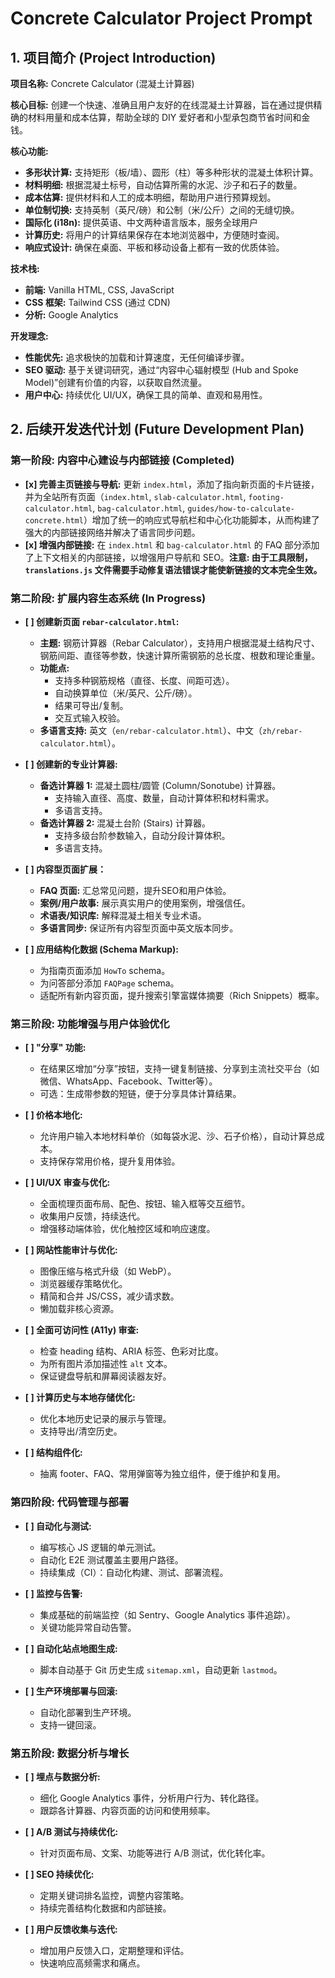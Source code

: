 # Concrete Calculator Project Prompt

## 1. 项目简介 (Project Introduction)

**项目名称:** Concrete Calculator (混凝土计算器)

**核心目标:** 创建一个快速、准确且用户友好的在线混凝土计算器，旨在通过提供精确的材料用量和成本估算，帮助全球的 DIY 爱好者和小型承包商节省时间和金钱。

**核心功能:**
- **多形状计算:** 支持矩形（板/墙）、圆形（柱）等多种形状的混凝土体积计算。
- **材料明细:** 根据混凝土标号，自动估算所需的水泥、沙子和石子的数量。
- **成本估算:** 提供材料和人工的成本明细，帮助用户进行预算规划。
- **单位制切换:** 支持英制（英尺/磅）和公制（米/公斤）之间的无缝切换。
- **国际化 (i18n):** 提供英语、中文两种语言版本，服务全球用户
- **计算历史:** 将用户的计算结果保存在本地浏览器中，方便随时查阅。
- **响应式设计:** 确保在桌面、平板和移动设备上都有一致的优质体验。

**技术栈:**
- **前端:** Vanilla HTML, CSS, JavaScript
- **CSS 框架:** Tailwind CSS (通过 CDN)
- **分析:** Google Analytics

**开发理念:**
- **性能优先:** 追求极快的加载和计算速度，无任何编译步骤。
- **SEO 驱动:** 基于关键词研究，通过“内容中心辐射模型 (Hub and Spoke Model)”创建有价值的内容，以获取自然流量。
- **用户中心:** 持续优化 UI/UX，确保工具的简单、直观和易用性。

## 2. 后续开发迭代计划 (Future Development Plan)

### 第一阶段: 内容中心建设与内部链接 (Completed)

- **[x] 完善主页链接与导航:** 更新 `index.html`，添加了指向新页面的卡片链接，并为全站所有页面（`index.html`, `slab-calculator.html`, `footing-calculator.html`, `bag-calculator.html`, `guides/how-to-calculate-concrete.html`）增加了统一的响应式导航栏和中心化功能脚本，从而构建了强大的内部链接网络并解决了语言同步问题。
- **[x] 增强内部链接:** 在 `index.html` 和 `bag-calculator.html` 的 FAQ 部分添加了上下文相关的内部链接，以增强用户导航和 SEO。**注意: 由于工具限制，`translations.js` 文件需要手动修复语法错误才能使新链接的文本完全生效。**

### 第二阶段: 扩展内容生态系统 (In Progress)

- **[ ] 创建新页面 `rebar-calculator.html`:**
  - **主题:** 钢筋计算器（Rebar Calculator），支持用户根据混凝土结构尺寸、钢筋间距、直径等参数，快速计算所需钢筋的总长度、根数和理论重量。
  - **功能点:**
    - 支持多种钢筋规格（直径、长度、间距可选）。
    - 自动换算单位（米/英尺、公斤/磅）。
    - 结果可导出/复制。
    - 交互式输入校验。
  - **多语言支持:** 英文（`en/rebar-calculator.html`）、中文（`zh/rebar-calculator.html`）。

- **[ ] 创建新的专业计算器:**
  - **备选计算器 1:** 混凝土圆柱/圆管 (Column/Sonotube) 计算器。
    - 支持输入直径、高度、数量，自动计算体积和材料需求。
    - 多语言支持。
  - **备选计算器 2:** 混凝土台阶 (Stairs) 计算器。
    - 支持多级台阶参数输入，自动分段计算体积。
    - 多语言支持。

- **[ ] 内容型页面扩展：**
  - **FAQ 页面:** 汇总常见问题，提升SEO和用户体验。
  - **案例/用户故事:** 展示真实用户的使用案例，增强信任。
  - **术语表/知识库:** 解释混凝土相关专业术语。
  - **多语言同步:** 保证所有内容型页面中英文版本同步。

- **[ ] 应用结构化数据 (Schema Markup):**
  - 为指南页面添加 `HowTo` schema。
  - 为问答部分添加 `FAQPage` schema。
  - 适配所有新内容页面，提升搜索引擎富媒体摘要（Rich Snippets）概率。

### 第三阶段: 功能增强与用户体验优化

- **[ ] "分享" 功能:**
  - 在结果区增加“分享”按钮，支持一键复制链接、分享到主流社交平台（如微信、WhatsApp、Facebook、Twitter等）。
  - 可选：生成带参数的短链，便于分享具体计算结果。

- **[ ] 价格本地化:**
  - 允许用户输入本地材料单价（如每袋水泥、沙、石子价格），自动计算总成本。
  - 支持保存常用价格，提升复用体验。

- **[ ] UI/UX 审查与优化:**
  - 全面梳理页面布局、配色、按钮、输入框等交互细节。
  - 收集用户反馈，持续迭代。
  - 增强移动端体验，优化触控区域和响应速度。

- **[ ] 网站性能审计与优化:**
  - 图像压缩与格式升级（如 WebP）。
  - 浏览器缓存策略优化。
  - 精简和合并 JS/CSS，减少请求数。
  - 懒加载非核心资源。

- **[ ] 全面可访问性 (A11y) 审查:**
  - 检查 heading 结构、ARIA 标签、色彩对比度。
  - 为所有图片添加描述性 `alt` 文本。
  - 保证键盘导航和屏幕阅读器友好。

- **[ ] 计算历史与本地存储优化:**
  - 优化本地历史记录的展示与管理。
  - 支持导出/清空历史。

- **[ ] 结构组件化:**
  - 抽离 footer、FAQ、常用弹窗等为独立组件，便于维护和复用。

### 第四阶段: 代码管理与部署

- **[ ] 自动化与测试:**
  - 编写核心 JS 逻辑的单元测试。
  - 自动化 E2E 测试覆盖主要用户路径。
  - 持续集成（CI）：自动化构建、测试、部署流程。

- **[ ] 监控与告警:**
  - 集成基础的前端监控（如 Sentry、Google Analytics 事件追踪）。
  - 关键功能异常自动告警。

- **[ ] 自动化站点地图生成:**
  - 脚本自动基于 Git 历史生成 `sitemap.xml`，自动更新 `lastmod`。

- **[ ] 生产环境部署与回滚:**
  - 自动化部署到生产环境。
  - 支持一键回滚。

### 第五阶段: 数据分析与增长

- **[ ] 埋点与数据分析:**
  - 细化 Google Analytics 事件，分析用户行为、转化路径。
  - 跟踪各计算器、内容页面的访问和使用频率。

- **[ ] A/B 测试与持续优化:**
  - 针对页面布局、文案、功能等进行 A/B 测试，优化转化率。

- **[ ] SEO 持续优化:**
  - 定期关键词排名监控，调整内容策略。
  - 持续完善结构化数据和内部链接。

- **[ ] 用户反馈收集与迭代:**
  - 增加用户反馈入口，定期整理和评估。
  - 快速响应高频需求和痛点。 